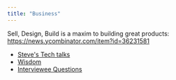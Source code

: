 ```yaml
---
title: "Business"
---
```


Sell, Design, Build is a maxim to building great products: <https://news.ycombinator.com/item?id=36231581>

- [Steve's Tech talks](./steveys-tech-talk/index.md)
- [Wisdom](./wisdom.md)
- [Interviewee Questions](./interviewee-questions.md)
